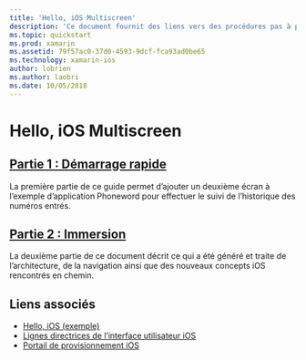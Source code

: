 ```yaml
---
title: 'Hello, iOS Multiscreen'
description: 'Ce document fournit des liens vers des procédures pas à pas qui étendent l’exemple d’application Phoneword pour ajouter un deuxième écran. Les procédures pas à pas explorent le modèle de conception model-view-controller, la navigation iOS et d’autres concepts clés du développement iOS.'
ms.topic: quickstart
ms.prod: xamarin
ms.assetid: 79f57ac0-37d0-4593-9dcf-fca93ad0be65
ms.technology: xamarin-ios
author: lobrien
ms.author: laobri
ms.date: 10/05/2018
---
```

# <a name="hello-ios-multiscreen"></a>Hello, iOS Multiscreen

## <a name="part-1-quickstartiosget-startedhello-ios-multiscreenhello-ios-multiscreen-quickstartmd"></a>[Partie 1 : Démarrage rapide](~/ios/get-started/hello-ios-multiscreen/hello-ios-multiscreen-quickstart.md)

La première partie de ce guide permet d’ajouter un deuxième écran à l’exemple d’application Phoneword pour effectuer le suivi de l’historique des numéros entrés.

## <a name="part-2-deep-diveiosget-startedhello-ios-multiscreenhello-ios-multiscreen-deepdivemd"></a>[Partie 2 : Immersion](~/ios/get-started/hello-ios-multiscreen/hello-ios-multiscreen-deepdive.md)

La deuxième partie de ce document décrit ce qui a été généré et traite de l’architecture, de la navigation ainsi que des nouveaux concepts iOS rencontrés en chemin.

## <a name="related-links"></a>Liens associés

- [Hello, iOS (exemple)](https://developer.xamarin.com/samples/monotouch/Hello_iOS/)
- [Lignes directrices de l’interface utilisateur iOS](https://developer.apple.com/library/ios/#documentation/UserExperience/Conceptual/MobileHIG/Introduction/Introduction.html)
- [Portail de provisionnement iOS](https://developer.apple.com/ios/manage/overview/index.action)
